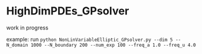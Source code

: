 # HighDimPDEs_GPsolver
work in progress

example: run `python NonLinVariableElliptic_GPsolver.py --dim 5 --N_domain 1000 --N_boundary 200 --num_exp 100 --freq_a 1.0 --freq_u 4.0`

